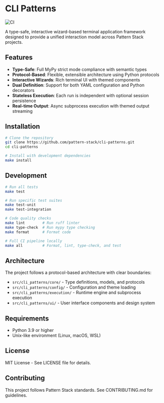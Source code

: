 # CLI Patterns

![CI](https://github.com/pattern-stack/cli-patterns/workflows/CI/badge.svg)

A type-safe, interactive wizard-based terminal application framework designed to provide a unified interaction model across Pattern Stack projects.

## Features

- **Type-Safe**: Full MyPy strict mode compliance with semantic types
- **Protocol-Based**: Flexible, extensible architecture using Python protocols
- **Interactive Wizards**: Rich terminal UI with themed components
- **Dual Definition**: Support for both YAML configuration and Python decorators
- **Stateless Execution**: Each run is independent with optional session persistence
- **Real-time Output**: Async subprocess execution with themed output streaming

## Installation

```bash
# Clone the repository
git clone https://github.com/pattern-stack/cli-patterns.git
cd cli-patterns

# Install with development dependencies
make install
```

## Development

```bash
# Run all tests
make test

# Run specific test suites
make test-unit
make test-integration

# Code quality checks
make lint        # Run ruff linter
make type-check  # Run mypy type checking
make format      # Format code

# Full CI pipeline locally
make all         # Format, lint, type-check, and test
```

## Architecture

The project follows a protocol-based architecture with clear boundaries:

- `src/cli_patterns/core/` - Type definitions, models, and protocols
- `src/cli_patterns/config/` - Configuration and theme loading
- `src/cli_patterns/execution/` - Runtime engine and subprocess execution
- `src/cli_patterns/ui/` - User interface components and design system

## Requirements

- Python 3.9 or higher
- Unix-like environment (Linux, macOS, WSL)

## License

MIT License - See LICENSE file for details.

## Contributing

This project follows Pattern Stack standards. See CONTRIBUTING.md for guidelines.